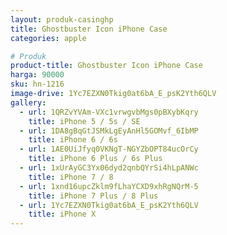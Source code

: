 ```yaml
---
layout: produk-casinghp
title: Ghostbuster Icon iPhone Case
categories: apple

# Produk
product-title: Ghostbuster Icon iPhone Case
harga: 90000
sku: hn-1216
image-drive: 1Yc7EZXN0Tkig0at6bA_E_psK2Yth6QLV
gallery:
  - url: 1QRZvYVAm-VXc1vrwgvbMgs0pBXybKqry
    title: iPhone 5 / 5s / SE
  - url: 1DA8gBqGtJSMkLgEyAnHl5GOMvf_6IbMP
    title: iPhone 6 / 6s
  - url: 1AE0UiJfyq0VKNgT-NGYZbOPT84ucOrCy
    title: iPhone 6 Plus / 6s Plus
  - url: 1xUrAyGC3Yx06dyd2qnbQYrSi4hLpANWc
    title: iPhone 7 / 8
  - url: 1xnd16upcZklm9fLhaYCXD9xhRgNQrM-5
    title: iPhone 7 Plus / 8 Plus
  - url: 1Yc7EZXN0Tkig0at6bA_E_psK2Yth6QLV
    title: iPhone X
---
```

